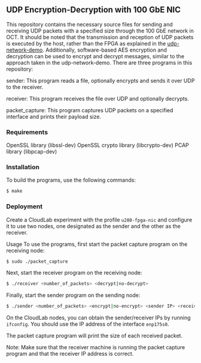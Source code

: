 ## UDP Encryption-Decryption with 100 GbE NIC
This repository contains the necessary source files for sending and receiving UDP packets with a specified size through the 100 GbE network in OCT. It should be noted that the transmission and reception of UDP packets is executed by the host, rather than the FPGA as explained in the [udp-network-demo](https://github.com/OCT-FPGA/udp-network-demo). 
Additionally, software-based AES encryption and decryption can be used to encrypt and decrypt messages, similar to the approach taken in the udp-network-demo. There are three programs in this repository:

sender: This program reads a file, optionally encrypts and sends it over UDP to the receiver. 

receiver: This program receives the file over UDP and optionally decrypts. 

packet_capture: This program captures UDP packets on a specified interface and prints their payload size.

### Requirements
OpenSSL library (libssl-dev)
OpenSSL crypto library (libcrypto-dev)
PCAP library (libpcap-dev)

### Installation
To build the programs, use the following commands:

```bash
$ make
```

### Deployment

Create a CloudLab experiment with the profile ```u280-fpga-nic``` and configure it to use two nodes, one designated as the sender and the other as the receiver.

Usage
To use the programs, first start the packet capture program on the receiving node:

```bash
$ sudo ./packet_capture
```
Next, start the receiver program on the receiving node:

```bash
$ ./receiver <number_of_packets> <decrypt|no-decrypt> 
```
Finally, start the sender program on the sending node:

```bash
$ ./sender <number_of_packets> <encrypt|no-encrypt> <sender IP> <receiver IP>
```

On the CloudLab nodes, you can obtain the sender/receiver IPs by running ```ifconfig```. You should use the IP address of the interface ```enp175s0```.

The packet capture program will print the size of each received packet.

Note: Make sure that the receiver machine is running the packet capture program and that the receiver IP address is correct.
